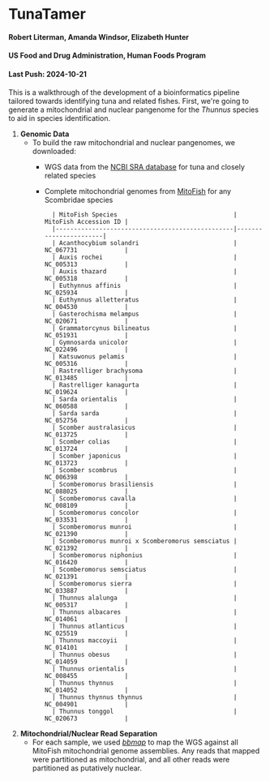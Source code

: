 # TunaTamer  
#### Robert Literman, Amanda Windsor, Elizabeth Hunter  
#### US Food and Drug Administration, Human Foods Program  
#### Last Push: 2024-10-21  

This is a walkthrough of the development of a bioinformatics pipeline tailored towards identifying tuna and related fishes. First, we're going to generate a mitochondrial and nuclear pangenome for the *Thunnus* species to aid in species identification.  

1. **Genomic Data**  
    -  To build the raw mitochondrial and nuclear pangenomes, we downloaded:
       -  WGS data from the [NCBI SRA database](https://www.ncbi.nlm.nih.gov/sra) for tuna and closely related species  
       -  Complete mitochondrial genomes from [MitoFish](https://mitofish.aori.u-tokyo.ac.jp/) for any Scombridae species  
  
                | MitoFish Species                                | MitoFish Accession ID |
                |-------------------------------------------------|-----------------------|
                | Acanthocybium solandri                          | NC_067731             |
                | Auxis rochei                                    | NC_005313             |
                | Auxis thazard                                   | NC_005318             |
                | Euthynnus affinis                               | NC_025934             |
                | Euthynnus alletteratus                          | NC_004530             |
                | Gasterochisma melampus                          | NC_020671             |
                | Grammatorcynus bilineatus                       | NC_051931             |
                | Gymnosarda unicolor                             | NC_022496             |
                | Katsuwonus pelamis                              | NC_005316             |
                | Rastrelliger brachysoma                         | NC_013485             |
                | Rastrelliger kanagurta                          | NC_019624             |
                | Sarda orientalis                                | NC_060588             |
                | Sarda sarda                                     | NC_052756             |
                | Scomber australasicus                           | NC_013725             |
                | Scomber colias                                  | NC_013724             |
                | Scomber japonicus                               | NC_013723             |
                | Scomber scombrus                                | NC_006398             |
                | Scomberomorus brasiliensis                      | NC_088025             |
                | Scomberomorus cavalla                           | NC_008109             |
                | Scomberomorus concolor                          | NC_033531             |
                | Scomberomorus munroi                            | NC_021390             |
                | Scomberomorus munroi x Scomberomorus semsciatus | NC_021392             |
                | Scomberomorus niphonius                         | NC_016420             |
                | Scomberomorus semsciatus                        | NC_021391             |
                | Scomberomorus sierra                            | NC_033887             |
                | Thunnus alalunga                                | NC_005317             |
                | Thunnus albacares                               | NC_014061             |
                | Thunnus atlanticus                              | NC_025519             |
                | Thunnus maccoyii                                | NC_014101             |
                | Thunnus obesus                                  | NC_014059             |
                | Thunnus orientalis                              | NC_008455             |
                | Thunnus thynnus                                 | NC_014052             |
                | Thunnus thynnus thynnus                         | NC_004901             |
                | Thunnus tonggol                                 | NC_020673             |

2. **Mitochondrial/Nuclear Read Separation**  
    - For each sample, we used [*bbmap*](https://jgi.doe.gov/data-and-tools/software-tools/bbtools/bb-tools-user-guide/bbmap-guide/) to map the WGS against all MitoFish mitochondrial genome assemblies. Any reads that mapped were partitioned as mitochondrial, and all other reads were partitioned as putatively nuclear.  
